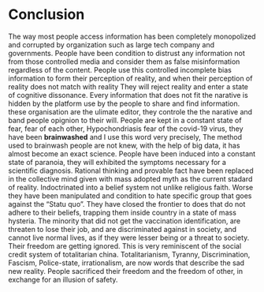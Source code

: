 # Conclusion

The way most people access information has been completely monopolized and corrupted by organization such as large tech company and governments.
People have been condition to distrust any information not from those controlled media and consider them as false misinformation regardless of the content. 
People use this controlled incomplete bias information to form their perception of reality, and when their perception of reality does not match with reality 
They will reject reality and enter a state of cognitive dissonance. 
Every information that does not fit the narative is hidden by the platform use by the people to share and find information.
these organisation are the ulimate editor, they controle the the narative and band people opignion to their will.
People are kept in a constant state of fear, fear of each other, Hypochondriasis fear of the covid-19 virus, they have been __brainwashed__ and I use this word very precisely,
The method used to brainwash people are not knew, with the help of big data, it has almost become an exact science.
People have been induced into a constant state of paranoia, they will exhibited the symptoms necessary for a scientific diagnosis.
Rational thinking and provable fact have been replaced in the collective mind given with mass adopted myth as the current stadard of reality.
Indoctrinated into a belief system not unlike religious faith. Worse they have been manipulated and condition to hate specific group that goes against the “Statu quo”.
They have closed the frontier to does that do not adhere to their beliefs, trapping them inside country in a state of mass hysteria.
The minority that did not get the vaccination identification, are threaten to lose their job, and are discriminated against in society, and cannot live normal lives, as if they were lesser being or a threat to society. Their freedom are getting ignored. This is very reminiscent of the social credit system of totalitarian china.
Totalitarianism, Tyranny, Discrimination, Fascism, Police-state, irrationalism, are now words that describe the sad new reality.
People sacrificed their freedom and the freedom of other, in exchange for an illusion of safety.
